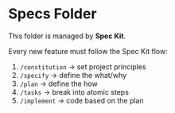 # Specs Folder

This folder is managed by **Spec Kit**.

Every new feature must follow the Spec Kit flow:
1. `/constitution` → set project principles
2. `/specify` → define the what/why
3. `/plan` → define the how
4. `/tasks` → break into atomic steps
5. `/implement` → code based on the plan
